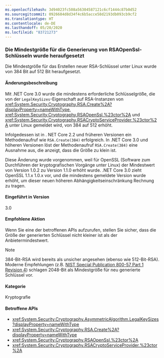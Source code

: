 ```yaml
---
ms.openlocfilehash: 3d94023fc508a56304587121c6cf1444c87b0d52
ms.sourcegitcommit: 0926684d8d34f4c6b5acce58d2193db093cb9cf2
ms.translationtype: HT
ms.contentlocale: de-DE
ms.lasthandoff: 05/20/2020
ms.locfileid: "83721273"
---
```

### <a name="minimum-size-for-rsaopenssl-key-generation-has-increased"></a>Die Mindestgröße für die Generierung von RSAOpenSsl-Schlüsseln wurde heraufgesetzt

Die Mindestgröße für das Erstellen neuer RSA-Schlüssel unter Linux wurde von 384 Bit auf 512 Bit heraufgesetzt.

#### <a name="change-description"></a>Änderungsbeschreibung

Mit .NET Core 3.0 wurde die mindestens erforderliche Schlüsselgröße, die von der `LegalKeySizes`-Eigenschaft auf RSA-Instanzen von <xref:System.Security.Cryptography.RSA.Create%2A?displayProperty=nameWithType>, <xref:System.Security.Cryptography.RSAOpenSsl.%23ctor%2A> und <xref:System.Security.Cryptography.RSACryptoServiceProvider.%23ctor%2A> unter Linux gemeldet wird, von 384 auf 512 erhöht.

Infolgedessen ist in . NET Core 2.2 und früheren Versionen ein Methodenaufruf wie `RSA.Create(384)` erfolgreich. In .NET Core 3.0 und höheren Versionen löst der Methodenaufruf `RSA.Create(384)` eine Ausnahme aus, die anzeigt, dass die Größe zu klein ist.

Diese Änderung wurde vorgenommen, weil für OpenSSL (Software zum Durchführen der kryptografischen Vorgänge unter Linux) der Mindestwert von Version 1.0.2 zu Version 1.1.0 erhöht wurde. .NET Core 3.0 zieht OpenSSL 1.1.x 1.0.x vor, und die mindestens gemeldete Version wurde erhöht, um dieser neuen höheren Abhängigkeitseinschränkung Rechnung zu tragen.

#### <a name="version-introduced"></a>Eingeführt in Version

3.0

#### <a name="recommended-action"></a>Empfohlene Aktion

Wenn Sie eine der betroffenen APIs aufzurufen, stellen Sie sicher, dass die Größe der generierten Schlüssel nicht kleiner ist als der Anbietermindestwert.

> [!NOTE]
> 384-Bit-RSA wird bereits als unsicher angesehen (ebenso wie 512-Bit-RSA). Moderne Empfehlungen (z.B. [NIST Special Publication 800-57 Part 1 Revision 4](https://nvlpubs.nist.gov/nistpubs/SpecialPublications/NIST.SP.800-57pt1r4.pdf)) schlagen 2048-Bit als Mindestgröße für neu generierte Schlüssel vor.

#### <a name="category"></a>Kategorie

Kryptografie

#### <a name="affected-apis"></a>Betroffene APIs

- <xref:System.Security.Cryptography.AsymmetricAlgorithm.LegalKeySizes?displayProperty=nameWithType>
- <xref:System.Security.Cryptography.RSA.Create%2A?displayProperty=nameWithType>
- <xref:System.Security.Cryptography.RSAOpenSsl.%23ctor%2A>
- <xref:System.Security.Cryptography.RSACryptoServiceProvider.%23ctor%2A>

<!--
#### Affected APIs

- `P:System.Security.Cryptography.AsymmetricAlgorithm.LegalKeySizes`
- `Overload:System.Security.Cryptography.RSA.Create`
- `Overload:System.Security.Cryptography.RSAOpenSsl.#ctor`
- `Overload:System.Security.Cryptography.RSACryptoServiceProvider.#ctor`

-->
